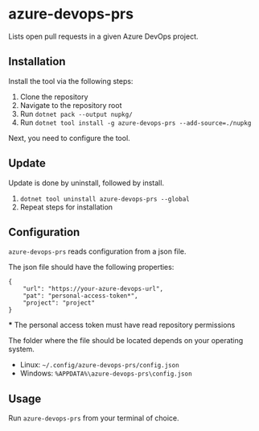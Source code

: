 # azure-devops-prs

Lists open pull requests in a given Azure DevOps project.

## Installation

Install the tool via the following steps:

1. Clone the repository
2. Navigate to the repository root
3. Run `dotnet pack --output nupkg/`
4. Run `dotnet tool install -g azure-devops-prs --add-source=./nupkg`

Next, you need to configure the tool.

## Update

Update is done by uninstall, followed by install.

1. `dotnet tool uninstall azure-devops-prs --global`
2. Repeat steps for installation

## Configuration

`azure-devops-prs` reads configuration from a json file.

The json file should have the following properties:

```
{
    "url": "https://your-azure-devops-url",
    "pat": "personal-access-token*",
    "project": "project"
}
```

**\*** The personal access token must have read repository permissions

The folder where the file should be located depends on your operating system.

- Linux: `~/.config/azure-devops-prs/config.json`
- Windows: `%APPDATA%\azure-devops-prs\config.json`

## Usage

Run `azure-devops-prs` from your terminal of choice.
